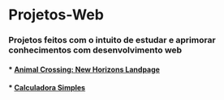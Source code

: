 # Projetos-Web

### Projetos feitos com o intuito de estudar e aprimorar conhecimentos com desenvolvimento web

#### * [Animal Crossing: New Horizons Landpage](https://sad-boyd-af29da.netlify.app)
#### * [Calculadora Simples](https://agitated-kare-b51058.netlify.app)
 
